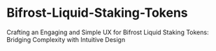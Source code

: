 # Bifrost-Liquid-Staking-Tokens
Crafting an Engaging and Simple UX for Bifrost Liquid Staking Tokens: Bridging Complexity with Intuitive Design
